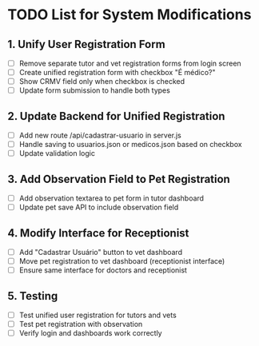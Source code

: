 # TODO List for System Modifications

## 1. Unify User Registration Form
- [ ] Remove separate tutor and vet registration forms from login screen
- [ ] Create unified registration form with checkbox "É médico?"
- [ ] Show CRMV field only when checkbox is checked
- [ ] Update form submission to handle both types

## 2. Update Backend for Unified Registration
- [ ] Add new route /api/cadastrar-usuario in server.js
- [ ] Handle saving to usuarios.json or medicos.json based on checkbox
- [ ] Update validation logic

## 3. Add Observation Field to Pet Registration
- [ ] Add observation textarea to pet form in tutor dashboard
- [ ] Update pet save API to include observation field

## 4. Modify Interface for Receptionist
- [ ] Add "Cadastrar Usuário" button to vet dashboard
- [ ] Move pet registration to vet dashboard (receptionist interface)
- [ ] Ensure same interface for doctors and receptionist

## 5. Testing
- [ ] Test unified user registration for tutors and vets
- [ ] Test pet registration with observation
- [ ] Verify login and dashboards work correctly
